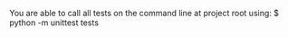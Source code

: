 You are able to call all tests on the command line at project root using:
    $ python -m unittest tests